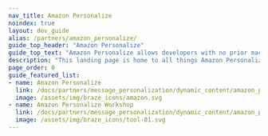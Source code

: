 ```yaml
---
nav_title: Amazon Personalize
noindex: true
layout: dev_guide
alias: /partners/amazon_personalize/
guide_top_header: "Amazon Personalize"
guide_top_text: "Amazon Personalize allows developers with no prior machine learning experience to easily build sophisticated personalization capabilities into their applications. With Personalize, you provide an activity stream from your application and an inventory of items to recommend, and Personalize will process the data to train a personalization model that is customized to your data."
description: "This landing page is home to all things Amazon Personalize including integration instructions and workshop guidance."
page_order: 0
guide_featured_list:
- name: Amazon Personalize
  link: /docs/partners/message_personalization/dynamic_content/amazon_personalize/amazon_personalize/
  image: /assets/img/braze_icons/amazon.svg
- name: Amazon Personalize Workshop
  link: /docs/partners/message_personalization/dynamic_content/amazon_personalize/workshop/
  image: /assets/img/braze_icons/tool-01.svg
---
```


<br> 
